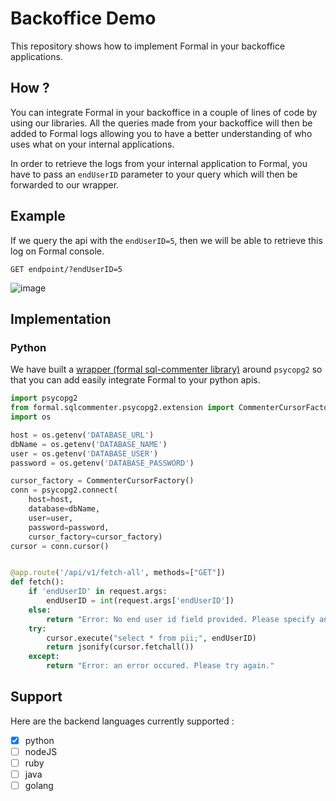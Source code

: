 # Backoffice Demo

This repository shows how to implement Formal in your backoffice applications.

## How ?

You can integrate Formal in your backoffice in a couple of lines of code by using our libraries. All the queries made from your backoffice will then be added to Formal logs allowing you to have a better understanding of who uses what on your internal applications.

In order to retrieve the logs from your internal application to Formal, you have to pass an `endUserID` parameter to your query which will then be forwarded to our wrapper.

## Example

If we query the api with the `endUserID=5`, then we will be able to retrieve this log on Formal console. 
```
GET endpoint/?endUserID=5
```
![image](https://user-images.githubusercontent.com/43049559/143810587-f26274d9-a1dd-4477-a44a-581dee595021.png)

## Implementation 

### Python

We have built a [wrapper (formal sql-commenter library)](https://github.com/formalco/sqlcommenter) around `psycopg2` so that you can add easily integrate Formal to your python apis.

```python
import psycopg2
from formal.sqlcommenter.psycopg2.extension import CommenterCursorFactory
import os

host = os.getenv('DATABASE_URL')
dbName = os.getenv('DATABASE_NAME')
user = os.getenv('DATABASE_USER')
password = os.getenv('DATABASE_PASSWORD')

cursor_factory = CommenterCursorFactory()
conn = psycopg2.connect(
    host=host,
    database=dbName,
    user=user,
    password=password,
    cursor_factory=cursor_factory)
cursor = conn.cursor()


@app.route('/api/v1/fetch-all', methods=["GET"])
def fetch():
    if 'endUserID' in request.args:
        endUserID = int(request.args['endUserID'])
    else:
        return "Error: No end user id field provided. Please specify an endUserID."
    try:
        cursor.execute("select * from pii;", endUserID)
        return jsonify(cursor.fetchall())
    except:
        return "Error: an error occured. Please try again."

```


## Support

Here are the backend languages currently supported :

- [X] python
- [ ] nodeJS
- [ ] ruby
- [ ] java
- [ ] golang

